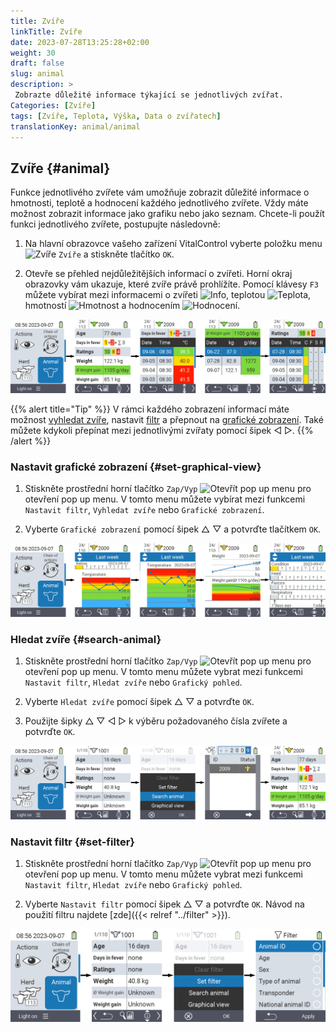 ```yaml
---
title: Zvíře
linkTitle: Zvíře
date: 2023-07-28T13:25:28+02:00
weight: 30
draft: false
slug: animal
description: >
 Zobrazte důležité informace týkající se jednotlivých zvířat.
Categories: [Zvíře]
tags: [Zvíře, Teplota, Výška, Data o zvířatech]
translationKey: animal/animal
---
```

## Zvíře {#animal}

Funkce jednotlivého zvířete vám umožňuje zobrazit důležité informace o hmotnosti, teplotě a hodnocení každého jednotlivého zvířete. Vždy máte možnost zobrazit informace jako grafiku nebo jako seznam. Chcete-li použít funkci jednotlivého zvířete, postupujte následovně:

1. Na hlavní obrazovce vašeho zařízení VitalControl vyberte položku menu <img src="/icons/main/animal.svg" width="35" align="bottom" alt="Zvíře" /> `Zvíře` a stiskněte tlačítko `OK`.

2. Otevře se přehled nejdůležitějších informací o zvířeti. Horní okraj obrazovky vám ukazuje, které zvíře právě prohlížíte. Pomocí klávesy `F3` můžete vybírat mezi informacemi o zvířeti <img src="/icons/footer/info.svg" width="20" align="bottom" alt="Info" />, teplotou <img src="/icons/actions/temperature.svg" width="10" align="bottom" alt="Teplota" />, hmotností <img src="/icons/actions/weight.svg" width="20" align="bottom" alt="Hmotnost" /> a hodnocením <img src="/icons/actions/rating.svg" width="25" align="bottom" alt="Hodnocení" />.

![VitalControl: Menu Zvíře](images/list.png "Zobrazit jako seznam")

{{% alert title="Tip"  %}}
V rámci každého zobrazení informací máte možnost [vyhledat zvíře](#search-animal), nastavit [filtr](#set-filter) a přepnout na [grafické zobrazení](#set-graphical-view).
Také můžete kdykoli přepínat mezi jednotlivými zvířaty pomocí šipek ◁ ▷.
{{% /alert %}}

### Nastavit grafické zobrazení {#set-graphical-view}

1. Stiskněte prostřední horní tlačítko `Zap/Vyp` <img src="/icons/footer/search_chart.svg" width="40" align="bottom" alt="Otevřít pop up menu" /> pro otevření pop up menu. V tomto menu můžete vybírat mezi funkcemi `Nastavit filtr`, `Vyhledat zvíře` nebo `Grafické zobrazení`.

2. Vyberte `Grafické zobrazení` pomocí šipek △ ▽ a potvrďte tlačítkem `OK`.


![VitalControl: Menu Zvíře](images/graphic.png "Reprezentace jako grafika")

### Hledat zvíře {#search-animal}

1. Stiskněte prostřední horní tlačítko `Zap/Vyp` <img src="/icons/footer/search_chart.svg" width="40" align="bottom" alt="Otevřít pop up menu" /> pro otevření pop up menu. V tomto menu můžete vybrat mezi funkcemi `Nastavit filtr`, `Hledat zvíře` nebo `Grafický pohled`.

2. Vyberte `Hledat zvíře` pomocí šipek △ ▽ a potvrďte `OK`.

3. Použijte šipky △ ▽ ◁ ▷ k výběru požadovaného čísla zvířete a potvrďte `OK`.

![VitalControl: Menu Zvíře](images/search.png "Hledat zvíře")

### Nastavit filtr {#set-filter}

1. Stiskněte prostřední horní tlačítko `Zap/Vyp` <img src="/icons/footer/search_chart.svg" width="40" align="bottom" alt="Otevřít pop up menu" /> pro otevření pop up menu. V tomto menu můžete vybrat mezi funkcemi `Nastavit filtr`, `Hledat zvíře` nebo `Grafický pohled`.

2. Vyberte `Nastavit filtr` pomocí šipek △ ▽ a potvrďte `OK`.
Návod na použití filtru najdete [zde]({{< relref "../filter" >}}).

![VitalControl: Menu Zvíře](images/filter.png "Nastavit filtr")

